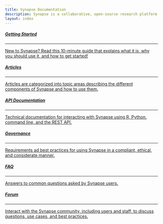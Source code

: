 ```yaml
---
title: Synapse Documentation
description: Synapse is a collaborative, open-source research platform that allows teams to share data, track analyses, and collaborate.
layout: index
---
```


<div class="col-xs-12 col-md-12 col-lg-12">
    <div id="landing-cse">
        <script>
              (function() {
                var cx = '011610888334356746975:s7xjazjl8uy';
                var gcse = document.createElement('script');
                gcse.type = 'text/javascript';
                gcse.async = true;
                gcse.src = 'https://cse.google.com/cse.js?cx=' + cx;
                var s = document.getElementsByTagName('script')[0];
                s.parentNode.insertBefore(gcse, s);
              })();
            </script>
            <gcse:search></gcse:search>
    </div>
</div>
<div class="col-xs-12 col-md-12 col-lg-12" id="subjects">
    <div class="col-xs-12 col-md-6 col-lg-4">
        <a href="{{'articles/getting_started.html' | relative_url}}">
        <div class="subject-card">
            <h5>Getting Started</h5>
            <hr>
            <span>New to Synapse? Read this 10-minute guide that explains what it is, why you should use it, and how to get started!</span>
        </div>
        </a>
    </div>
    <div class="col-xs-12 col-md-6 col-lg-4">
        <a href="{{'articles/' | relative_url}}">
        <div class="subject-card">
            <h5>Articles</h5>
            <hr>
            <span>Articles are categorized into topic areas describing the different components of Synapse and how to use them.</span>
        </div>
        </a>
    </div>
    <div class="col-xs-12 col-md-6 col-lg-4">
        <a href="{{'articles/api_documentation.html' | relative_url}}">
        <div class="subject-card">
            <h5>API Documentation</h5>
            <hr>
            <span>Technical documentation for interacting with Synapse using R, Python, command line, and the REST API.</span>
        </div>
        </a>
    </div>
    <div class="col-xs-12 col-md-6 col-lg-4">
        <a href="{{'articles/article_index#governance' | relative_url}}">
        <div class="subject-card">
            <h5>Governance</h5>
            <hr>
            <span>Requirements ad best practices for using Synapse in a compliant, ethical, and considerate manner.</span>
        </div>
        </a>
    </div>
    <div class="col-xs-12 col-md-6 col-lg-4">
        <a href="{{'articles/faq.html' | relative_url}}">
        <div class="subject-card">
            <h5>FAQ</h5>
            <hr>
            <span>Answers to common questions asked by Synapse users.</span>
        </div>
        </a>
    </div>
    <div class="col-xs-12 col-md-6 col-lg-4">
        <a href="https://www.synapse.org/#!SynapseForum:default">
        <div class="subject-card">
            <h5>Forum</h5>
            <hr>
            <span>Interact with the Synapse community, including users and staff, to discuss questions, use cases, and best practices.</span>
        </div>
        </a>
    </div>

</div>
